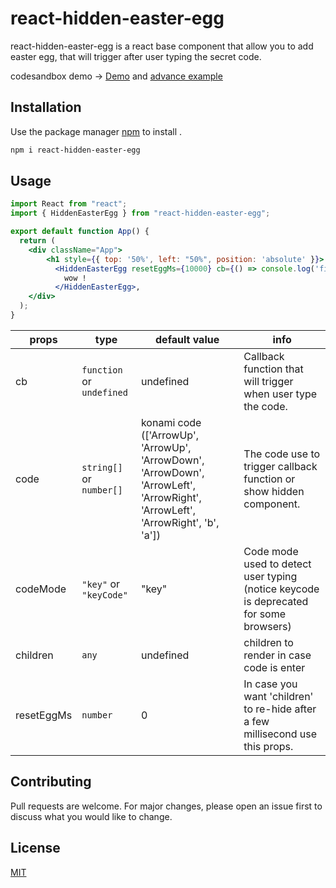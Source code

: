 # react-hidden-easter-egg

react-hidden-easter-egg is a react base component that allow you to add easter egg, that will trigger after user typing the secret code.

codesandbox demo -> [Demo](https://codesandbox.io/s/react-hidden-easter-egg-l104s) and [advance example](https://9leb2.csb.app/)
## Installation

Use the package manager [npm](https://www.npmjs.com/package/react-hidden-easter-egg) to install .

```bash
npm i react-hidden-easter-egg
```

## Usage

```jsx
import React from "react";
import { HiddenEasterEgg } from "react-hidden-easter-egg";

export default function App() {
  return (
    <div className="App">
        <h1 style={{ top: '50%', left: "50%", position: 'absolute' }}> react-hidden-easter-egg !!! </h1>
          <HiddenEasterEgg resetEggMs={10000} cb={() => console.log('finish')}>
            wow !
          </HiddenEasterEgg>,
    </div>
  );
}
```

props | type | default value | info
--- | --- | --- | ---
cb | `function` or `undefined` | undefined | Callback function that will trigger when user type the code.
code | `string[]` or `number[]` | konami code (['ArrowUp', 'ArrowUp', 'ArrowDown', 'ArrowDown', 'ArrowLeft', 'ArrowRight', 'ArrowLeft', 'ArrowRight', 'b', 'a']) | The code use to trigger callback function or show hidden component.
codeMode | `"key"` or `"keyCode"` | "key" | Code mode used to detect user typing (notice keycode is deprecated for some browsers)
children | `any` | undefined | children to render in case code is enter
resetEggMs | `number` | 0 | In case you want 'children' to re-hide after a few millisecond use this props. 

## Contributing
Pull requests are welcome. For major changes, please open an issue first to discuss what you would like to change.


## License
[MIT](https://choosealicense.com/licenses/mit/)